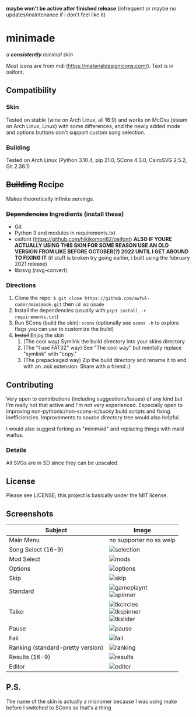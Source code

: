 **maybe won't be active after finished release** (infrequent or maybe no updates/maintenance if i don't feel like it)
# minimade
*a **consistently** minimal skin*

Most icons are from mdi (https://materialdesignicons.com/).
Text is in osifont.

## Compatibility
### Skin
Tested on stable (wine on Arch Linux, all 16:9) and works on McOsu (steam on Arch Linux, Linux) with some differences, and the newly added mode and options buttons don't support custom song selection.

### Building
Tested on Arch Linux (Python 3.10.4, pip 21.0, SCons 4.3.0, CairoSVG 2.5.2, Git 2.36.1)

## ~~Building~~ Recipe
Makes theoretically infinite servings.
### ~~Dependencies~~ Ingredients (install these)
 - Git
 - Python 3 and modules in requirements.txt
 - osifont (https://github.com/hikikomori82/osifont) **ALSO IF YOURE ACTUALLY USING THIS SKIN FOR SOME REASON USE AN OLD VERSION FROM LIKE BEFORE OCTOBER(?) 2022 UNTIL I GET AROUND TO FIXING IT** (if stuff is broken try going earlier, i built using the february 2021 release)
 - librsvg (rsvg-convert)

### Directions
 1. Clone the repo: `$ git clone https://github.com/awful-coder/minimade.git` then `cd minimade`
 2. Install the dependencies (usually with `pip3 install -r requirements.txt`)
 3. Run SCons (build the skin): `scons` (optionally see `scons -h` to explore flags you can use to customize the build)
 4. ~~Install~~ Enjoy the skin
    1. (The cool way) Symlink the build directory into your skins directory
    2. (The "I use FAT32" way) See "The cool way" but mentally replace "symlink" with "copy."
    2. (The prepackaged way) Zip the build directory and rename it to end with an .osk extension. Share with a friend :)

## Contributing
Very open to contributions (including suggestions/issues) of any kind but I'm really not that active and I'm not very experienced.
Especially open to improving non-pythonic/non-scons-ic/sucky build scripts and fixing inefficiencies.
Improvements to source directory tree would also helpful.

I would also suggest forking as "minimaid" and replacing things with maid waifus.

### Details
All SVGs are in SD since they can be upscaled.

## License
Please see LICENSE; this project is basically under the MIT license.

## Screenshots
| Subject | Image |
| --- | --- |
| Main Menu | no supporter no ss welp |
| Song Select (16-9) | ![selection](https://user-images.githubusercontent.com/62647827/175831840-0109e70c-3356-437b-872d-c848ada4d865.png) |
| Mod Select | ![mods](https://user-images.githubusercontent.com/62647827/174412962-36acca33-91df-4cea-9ecd-35c78e9e91f1.png) |
| Options | ![options](https://user-images.githubusercontent.com/62647827/174412778-80bfc51a-8ce4-4708-b20b-b61593e7aff1.png) |
| Skip | ![skip](https://user-images.githubusercontent.com/62647827/174412978-e4fc916d-06fe-4174-82e1-89bb39424162.png) |
| Standard | ![gameplaynt](https://user-images.githubusercontent.com/62647827/174436427-4654c6e8-cc90-4739-9fd9-d043dc977d9e.png)<br>![spinner](https://user-images.githubusercontent.com/62647827/175786390-5bb3af51-07d7-415b-a473-b9f6f3cb09a3.png) |
| Taiko | ![tkcircles](https://user-images.githubusercontent.com/62647827/175785320-1a5b27d3-0e00-4bac-8fbd-bf4212cdc4ae.png)<br>![tkspinner](https://user-images.githubusercontent.com/62647827/175785347-5b5f9c5a-a642-42ce-8a8a-1a393bbe9024.png)<br>![tkslider](https://user-images.githubusercontent.com/62647827/175785362-4c68d002-f020-4ba3-8b0c-4a2e53618eee.png) |
| Pause | ![pause](https://user-images.githubusercontent.com/62647827/174436705-8509e6a4-9d61-4a01-abf0-c4fc71cc63d9.png) |
| Fail | ![fail](https://user-images.githubusercontent.com/62647827/174436678-adf38f9b-bc34-439f-a005-5977f0460da1.png) |
| Ranking (standard-pretty version) | ![ranking](https://user-images.githubusercontent.com/62647827/174413050-370d8d01-6773-4ac9-981f-4f94f57c66d4.png)
| Results (16-9) | ![results](https://user-images.githubusercontent.com/62647827/174412920-b72d0900-06ac-41f2-8e52-b6256615906e.png) |
| Editor | ![editor](https://user-images.githubusercontent.com/62647827/174436436-1e075593-78b2-481d-a808-b7b9c1939100.png) |

## P.S.
The name of the skin is actually a misnomer because I was using make before I switched to SCons so that's a thing
